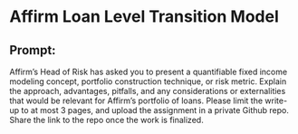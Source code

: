 # Affirm Loan Level Transition Model 

## Prompt:
Affirm’s Head of Risk has asked you to present a quantifiable fixed income modeling concept, portfolio construction technique, or risk metric. Explain the approach, advantages, pitfalls, and any considerations or externalities that would be relevant for Affirm’s portfolio of loans. Please limit the write-up to at most 3 pages, and upload the assignment in a private Github repo. Share the link to the repo once the work is finalized.
